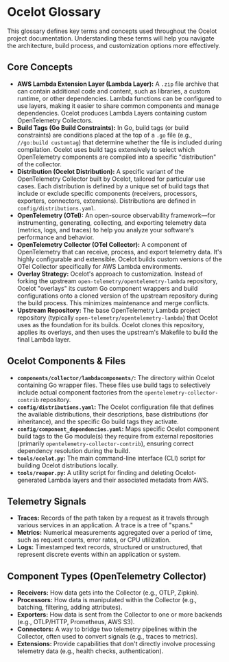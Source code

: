 # Ocelot Glossary

This glossary defines key terms and concepts used throughout the Ocelot project documentation. Understanding these terms will help you navigate the architecture, build process, and customization options more effectively.

## Core Concepts

-   **AWS Lambda Extension Layer (Lambda Layer):** A `.zip` file archive that can contain additional code and content, such as libraries, a custom runtime, or other dependencies. Lambda functions can be configured to use layers, making it easier to share common components and manage dependencies. Ocelot produces Lambda Layers containing custom OpenTelemetry Collectors.
-   **Build Tags (Go Build Constraints):** In Go, build tags (or build constraints) are conditions placed at the top of a `.go` file (e.g., `//go:build customtag`) that determine whether the file is included during compilation. Ocelot uses build tags extensively to select which OpenTelemetry components are compiled into a specific "distribution" of the collector.
-   **Distribution (Ocelot Distribution):** A specific variant of the OpenTelemetry Collector built by Ocelot, tailored for particular use cases. Each distribution is defined by a unique set of build tags that include or exclude specific components (receivers, processors, exporters, connectors, extensions). Distributions are defined in `config/distributions.yaml`.
-   **OpenTelemetry (OTel):** An open-source observability framework—for instrumenting, generating, collecting, and exporting telemetry data (metrics, logs, and traces) to help you analyze your software's performance and behavior.
-   **OpenTelemetry Collector (OTel Collector):** A component of OpenTelemetry that can receive, process, and export telemetry data. It's highly configurable and extensible. Ocelot builds custom versions of the OTel Collector specifically for AWS Lambda environments.
-   **Overlay Strategy:** Ocelot's approach to customization. Instead of forking the upstream `open-telemetry/opentelemetry-lambda` repository, Ocelot "overlays" its custom Go component wrappers and build configurations onto a cloned version of the upstream repository during the build process. This minimizes maintenance and merge conflicts.
-   **Upstream Repository:** The base OpenTelemetry Lambda project repository (typically `open-telemetry/opentelemetry-lambda`) that Ocelot uses as the foundation for its builds. Ocelot clones this repository, applies its overlays, and then uses the upstream's Makefile to build the final Lambda layer.

## Ocelot Components & Files

-   **`components/collector/lambdacomponents/`:** The directory within Ocelot containing Go wrapper files. These files use build tags to selectively include actual component factories from the `opentelemetry-collector-contrib` repository.
-   **`config/distributions.yaml`:** The Ocelot configuration file that defines the available distributions, their descriptions, base distributions (for inheritance), and the specific Go build tags they activate.
-   **`config/component_dependencies.yaml`:** Maps specific Ocelot component build tags to the Go module(s) they require from external repositories (primarily `opentelemetry-collector-contrib`), ensuring correct dependency resolution during the build.
-   **`tools/ocelot.py`:** The main command-line interface (CLI) script for building Ocelot distributions locally.
-   **`tools/reaper.py`:** A utility script for finding and deleting Ocelot-generated Lambda layers and their associated metadata from AWS.

## Telemetry Signals

-   **Traces:** Records of the path taken by a request as it travels through various services in an application. A trace is a tree of "spans."
-   **Metrics:** Numerical measurements aggregated over a period of time, such as request counts, error rates, or CPU utilization.
-   **Logs:** Timestamped text records, structured or unstructured, that represent discrete events within an application or system.

## Component Types (OpenTelemetry Collector)

-   **Receivers:** How data gets into the Collector (e.g., OTLP, Zipkin).
-   **Processors:** How data is manipulated within the Collector (e.g., batching, filtering, adding attributes).
-   **Exporters:** How data is sent from the Collector to one or more backends (e.g., OTLP/HTTP, Prometheus, AWS S3).
-   **Connectors:** A way to bridge two telemetry pipelines within the Collector, often used to convert signals (e.g., traces to metrics).
-   **Extensions:** Provide capabilities that don't directly involve processing telemetry data (e.g., health checks, authentication). 